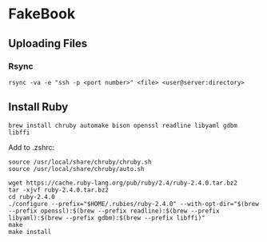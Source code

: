 # FakeBook

## Uploading Files
### Rsync
```rsync -va -e "ssh -p <port number>" <file> <user@server:directory>```

## Install Ruby
```brew install chruby automake bison openssl readline libyaml gdbm libffi```

Add to .zshrc:
```
source /usr/local/share/chruby/chruby.sh
source /usr/local/share/chruby/auto.sh
```

```
wget https://cache.ruby-lang.org/pub/ruby/2.4/ruby-2.4.0.tar.bz2
tar -xjvf ruby-2.4.0.tar.bz2
cd ruby-2.4.0
./configure --prefix="$HOME/.rubies/ruby-2.4.0" --with-opt-dir="$(brew --prefix openssl):$(brew --prefix readline):$(brew --prefix libyaml):$(brew --prefix gdbm):$(brew --prefix libffi)"
make
make install
```
